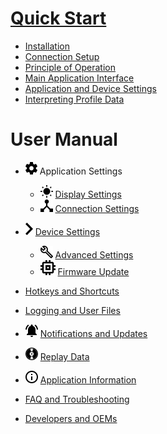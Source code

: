 # [Quick Start](home)
- [Installation](home#installation)
- [Connection Setup](home#connection-setup)
- [Principle of Operation](home#principle-of-operation)
- [Main Application Interface](home#main-application-interface)
- [Application and Device Settings](home#application-and-device-settings)
- [Interpreting Profile Data](home#interpreting-profile-data)

# User Manual
- ![](images/settings_black.svg.png) Application Settings
    - ![](images/sun_black.svg.png) [Display Settings](display-settings)
    - ![](images/connect.svg.png) [Connection Settings](connection-settings)

- ![](images/arrow.png) [Device Settings](device-settings)
    - ![](images/configure.svg.png) [Advanced Settings](device-settings#advanced-settings)
    - ![](images/chip_black.svg.png) [Firmware Update](firmware-update)

- [Hotkeys and Shortcuts](hotkeys-and-shortcuts)
- [Logging and User Files](logging-and-user-files)
- ![](images/bell.svg.png) [Notifications and Updates](notifications-and-updates)

- ![](images/disk_black.svg.png) [Replay Data](replay-data)
- ![](images/info_black.svg.png) [Application Information](application-information)

- [FAQ and Troubleshooting](faq-and-troubleshooting)
- [Developers and OEMs](developers-and-oems)

